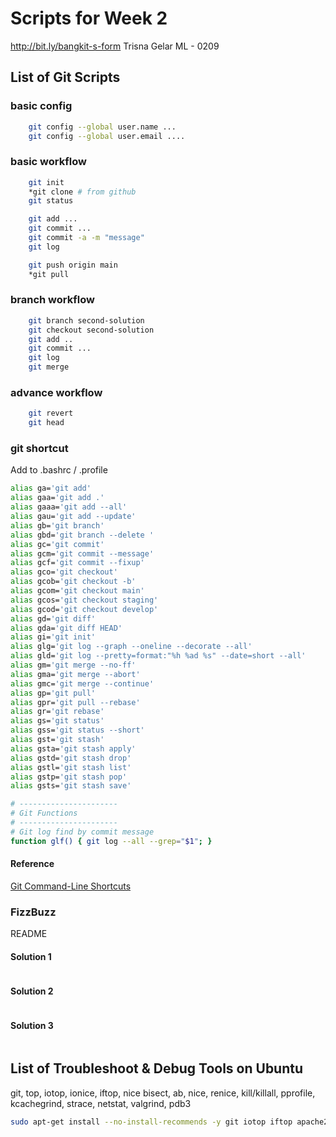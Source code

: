 # Scripts for Week 2

http://bit.ly/bangkit-s-form
Trisna Gelar ML - 0209

## List of Git Scripts

### basic config
```bash
    git config --global user.name ...
    git config --global user.email ....
```
### basic workflow
```bash
    git init 
    *git clone # from github
    git status

    git add ...
    git commit ...
    git commit -a -m "message"
    git log

    git push origin main
    *git pull 
```
### branch workflow
```bash
    git branch second-solution
    git checkout second-solution
    git add ..
    git commit ...
    git log
    git merge
```

### advance workflow
```bash
    git revert
    git head
```

### git shortcut
Add to .bashrc / .profile
```bash
alias ga='git add'
alias gaa='git add .'
alias gaaa='git add --all'
alias gau='git add --update'
alias gb='git branch'
alias gbd='git branch --delete '
alias gc='git commit'
alias gcm='git commit --message'
alias gcf='git commit --fixup'
alias gco='git checkout'
alias gcob='git checkout -b'
alias gcom='git checkout main'
alias gcos='git checkout staging'
alias gcod='git checkout develop'
alias gd='git diff'
alias gda='git diff HEAD'
alias gi='git init'
alias glg='git log --graph --oneline --decorate --all'
alias gld='git log --pretty=format:"%h %ad %s" --date=short --all'
alias gm='git merge --no-ff'
alias gma='git merge --abort'
alias gmc='git merge --continue'
alias gp='git pull'
alias gpr='git pull --rebase'
alias gr='git rebase'
alias gs='git status'
alias gss='git status --short'
alias gst='git stash'
alias gsta='git stash apply'
alias gstd='git stash drop'
alias gstl='git stash list'
alias gstp='git stash pop'
alias gsts='git stash save'

# ----------------------
# Git Functions
# ----------------------
# Git log find by commit message
function glf() { git log --all --grep="$1"; }
```
#### Reference
[Git Command-Line Shortcuts](https://jonsuh.com/blog/git-command-line-shortcuts/)

### FizzBuzz

README

#### Solution 1
```python fb01.py


```
#### Solution 2
```python fb02.py


```
#### Solution 3
```python fb03.py


```
## List of Troubleshoot & Debug Tools on Ubuntu

git, top, iotop, ionice, iftop, nice
bisect, ab, nice, renice, kill/killall, pprofile, kcachegrind, strace, netstat, valgrind, pdb3

```bash
sudo apt-get install --no-install-recommends -y git iotop iftop apache2-utils python3-pprofile kcachegrind net-tools valgrind 
```
